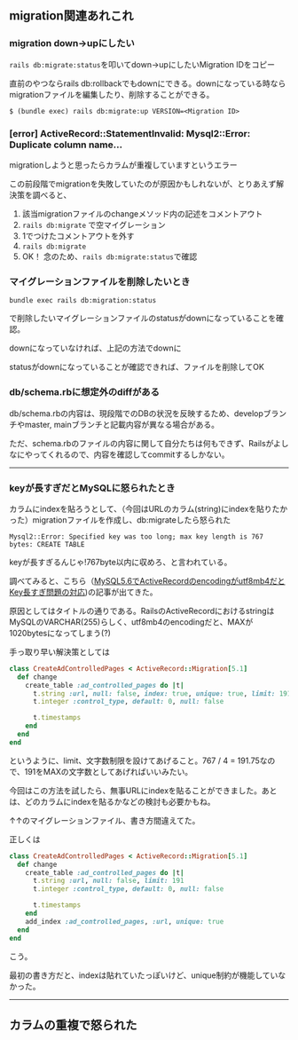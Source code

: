 ## migration関連あれこれ

### migration down→upにしたい

`rails db:migrate:status`を叩いてdown→upにしたいMigration IDをコピー

直前のやつならrails db:rollbackでもdownにできる。downになっている時ならmigrationファイルを編集したり、削除することができる。

```
$ (bundle exec) rails db:migrate:up VERSION=<Migration ID>
```

### [error] ActiveRecord::StatementInvalid: Mysql2::Error: Duplicate column name...

migrationしようと思ったらカラムが重複していますというエラー

この前段階でmigrationを失敗していたのが原因かもしれないが、とりあえず解決策を調べると、

1. 該当migrationファイルのchangeメソッド内の記述をコメントアウト
2. `rails db:migrate` で空マイグレーション
3. 1でつけたコメントアウトを外す
4. `rails db:migrate`
5. OK！ 念のため、`rails db:migrate:status`で確認


### マイグレーションファイルを削除したいとき

```
bundle exec rails db:migration:status
```

で削除したいマイグレーションファイルのstatusがdownになっていることを確認。

downになっていなければ、上記の方法でdownに

statusがdownになっていることが確認できれば、ファイルを削除してOK

### db/schema.rbに想定外のdiffがある

db/schema.rbの内容は、現段階でのDBの状況を反映するため、developブランチやmaster, mainブランチと記載内容が異なる場合がある。

ただ、schema.rbのファイルの内容に関して自分たちは何もできず、Railsがよしなにやってくれるので、内容を確認してcommitするしかない。

---

### keyが長すぎだとMySQLに怒られたとき

カラムにindexを貼ろうとして、（今回はURLのカラム(string)にindexを貼りたかった）migrationファイルを作成し、db:migrateしたら怒られた

```
Mysql2::Error: Specified key was too long; max key length is 767 bytes: CREATE TABLE
```

keyが長すぎるんじゃ!767byte以内に収めろ、と言われている。

調べてみると、こちら（[MySQL5.6でActiveRecordのencodingがutf8mb4だとKey長すぎ問題の対応](https://blog.mothule.com/ruby/rails/active-record/ruby-rails-activerecord-fix-mysql56-encode-utf8mb4-key-too-length))の記事が出てきた。

原因としてはタイトルの通りである。RailsのActiveRecordにおけるstringはMySQLのVARCHAR(255)らしく、utf8mb4のencodingだと、MAXが1020bytesになってしまう(?)

手っ取り早い解決策としては

```ruby
class CreateAdControlledPages < ActiveRecord::Migration[5.1]
  def change
    create_table :ad_controlled_pages do |t|
      t.string :url, null: false, index: true, unique: true, limit: 191
      t.integer :control_type, default: 0, null: false

      t.timestamps
    end
  end
end
```
というように、limit、文字数制限を設けてあげること。767 / 4 = 191.75なので、191をMAXの文字数としてあげればいいみたい。

今回はこの方法を試したら、無事URLにindexを貼ることができました。あとは、どのカラムにindexを貼るかなどの検討も必要かもね。

↑↑のマイグレーションファイル、書き方間違えてた。

正しくは

```ruby
class CreateAdControlledPages < ActiveRecord::Migration[5.1]
  def change
    create_table :ad_controlled_pages do |t|
      t.string :url, null: false, limit: 191
      t.integer :control_type, default: 0, null: false

      t.timestamps
    end
    add_index :ad_controlled_pages, :url, unique: true
  end
end
```
こう。

最初の書き方だと、indexは貼れていたっぽいけど、unique制約が機能していなかった。


---
## カラムの重複で怒られた

